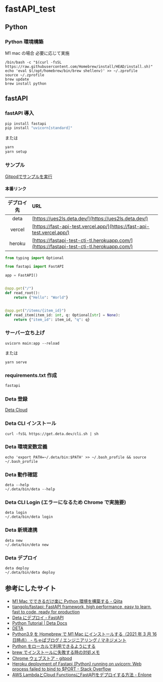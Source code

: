 # fastAPI_test

## Python

### Python 環境構築

M1 mac の場合 必要に応じて実施

```
/bin/bash -c "$(curl -fsSL https://raw.githubusercontent.com/Homebrew/install/HEAD/install.sh)"
echo 'eval $(/opt/homebrew/bin/brew shellenv)' >> ~/.zprofile
source ~/.zprofile
brew update
brew install python
```

## fastAPI

### fastAPI 導入

```bash
pip install fastapi
pip install "uvicorn[standard]"
```

または

```bash
yarn
yarn setup
```

### サンプル

<a title="Gitpod" href="https://gitpod.io/#https://github.com/cti1650/fastAPI_test" target="_blank" class="btn btn-primary">Gitpodでサンプルを実行</a>

#### 本番リンク

|デプロイ先|URL|
|:-:|:-|
|deta|[https://ues2ls.deta.dev/](https://ues2ls.deta.dev/)|
|vercel|[https://fast-api-test.vercel.app/](https://fast-api-test.vercel.app/)|
|heroku|[https://fastapi-test-cti-tl.herokuapp.com/](https://fastapi-test-cti-tl.herokuapp.com/)

```python
from typing import Optional

from fastapi import FastAPI

app = FastAPI()


@app.get("/")
def read_root():
    return {"Hello": "World"}


@app.get("/items/{item_id}")
def read_item(item_id: int, q: Optional[str] = None):
    return {"item_id": item_id, "q": q}
```

### サーバー立ち上げ

```
uvicorn main:app --reload
```

または

```
yarn serve
```

### requirements.txt 作成

```plane:requirements.txt
fastapi
```

### Deta 登録

[Deta Cloud](https://www.deta.sh/?ref=fastapi)

### Deta CLI インストール

```
curl -fsSL https://get.deta.dev/cli.sh | sh
```

### Deta 環境変数定義

```
echo 'export PATH=~/.deta/bin:$PATH' >> ~/.bash_profile && source ~/.bash_profile
```

### Deta 動作確認

```
deta --help
~/.deta/bin/deta --help
```

### Deta CLI Login (エラーになるため Chrome で実施要)

```
deta login
~/.deta/bin/deta login
```

### Deta 新規連携

```
deta new
~/.deta/bin/deta new
```

### Deta デプロイ

```
deta deploy
~/.deta/bin/deta deploy
```

## 参考にしたサイト

- [M1 Mac でできるだけ楽に Python 環境を構築する - Qiita](https://qiita.com/C2_now/items/c85be2ffeacd61cc7207)
- [tiangolo/fastapi: FastAPI framework, high performance, easy to learn, fast to code, ready for production](https://github.com/tiangolo/fastapi)
- [Deta にデプロイ - FastAPI](https://fastapi.tiangolo.com/ja/deployment/deta/)
- [Python Tutorial | Deta Docs](https://docs.deta.sh/docs/base/py_tutorial/?ref=fastapi)
- [DETA](https://web.deta.sh/home/cti1650/default/micros)
- [Python3.9 を Homebrew で M1 Mac にインストールする（2021 年 3 月 16 日時点） - ちゃぱブログ / エンジニアリング / マネジメント](https://as-chapa.hatenablog.com/entry/m1-python-install-20210316)
- [Python をローカルで利用できるようにする](https://zenn.dev/souq/articles/7d752c7a80c488cabd19)
- [brew でインストールに失敗する時の対処メモ](https://zenn.dev/souq/articles/3c0591a50f39269793c9)
- [Chrome ウェブストア - gitpod](https://chrome.google.com/webstore/search/gitpod?hl=ja)
- [Heroku deployment of Fastapi (Python) running on uvicorn: Web process failed to bind to $PORT - Stack Overflow](https://stackoverflow.com/questions/70608215/heroku-deployment-of-fastapi-python-running-on-uvicorn-web-process-failed-to)  
- [AWS LambdaとCloud FunctionsにFastAPIをデプロイする方法 - Enlone](https://lonesec.com/2020/09/12/deploy_to_functions_with_agraffe/)  

